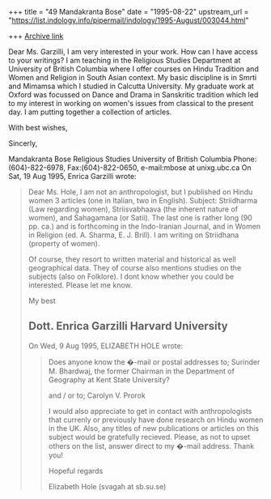 +++
title = "49 Mandakranta Bose"
date = "1995-08-22"
upstream_url = "https://list.indology.info/pipermail/indology/1995-August/003044.html"

+++
[Archive link](https://list.indology.info/pipermail/indology/1995-August/003044.html)

Dear Ms. Garzilli, 
  I am very interested in your work.  How can I have access to your 
writings? I am teaching in the Religious Studies Department at University 
of British Columbia where I offer courses on Hindu Tradition and Women 
and Religion in South Asian context.
  My basic discipline is in Smrti and Mimamsa which I studied in 
Calcutta University. My graduate work at Oxford was focussed on Dance and 
Drama in Sanskritic tradition which led to my interest in working 
on women's issues from classical to the present day. I am putting 
together a collection of articles. 

With best wishes,

Sincerly,

Mandakranta Bose
Religious Studies
University of British Columbia
Phone: (604)-822-6978, Fax:(604)-822-0650, e-mail:mbose at unixg.ubc.ca
On Sat, 19 Aug 1995, Enrica Garzilli wrote:

> Dear Ms. Hole,
> I am not an anthropologist, but I published on 
> Hindu women 3 articles (one in Italian, two in English). 
> Subject: Striidharma (Law regarding women), Striisvabhaava (the inherent 
> nature of women), and Sahagamana (or Satii). The last 
> one is rather long (90 pp. ca.) and is forthcoming in the Indo-Iranian 
> Journal, and in Women in Religion (ed. A. Sharma, E. J. Brill).
> I am writing on Striidhana (property of women).
> 
> Of course, they resort to written material and historical as well 
> geographical data. They of course also mentions studies on the subjects 
> (also on Folklore). I dont know whether you could be interested.
> Please let me know.
> 
> My best
> 
> Dott. Enrica Garzilli
> Harvard University
> -----------------------------------------------------
> On Wed, 9 Aug 1995, ELIZABETH HOLE wrote:
> 
> > Does anyone know the �-mail or postal addresses to;
> > Surinder M. Bhardwaj, the former Chairman in the Department of Geography at
> > Kent State University?
> > 
> > and / or to;
> > Carolyn V. Prorok
> > 
> > I would also appreciate to get in contact with anthropologists that
> > currenly or previously have done research on Hindu women in the UK. Also,
> > any titles of new publications or articles on this subject would be
> > gratefully recieved. Please, as not to upset others on the list, answer
> > direct to my �-mail address.
> > Thank you!
> > 
> > Hopeful regards
> > 
> > Elizabeth Hole  (svagah at sb.su.se)
> > 
> > 
> > 
> > 
> 
> 





